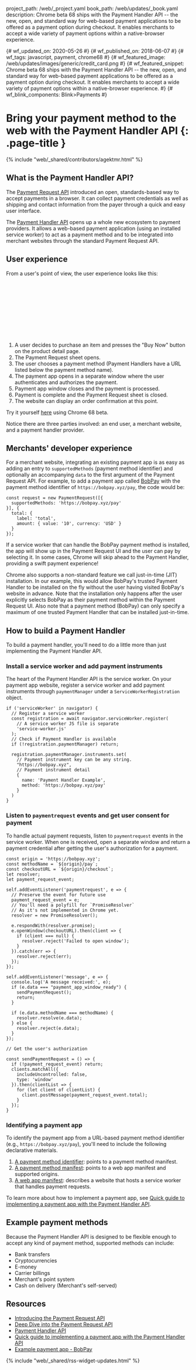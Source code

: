 project_path: /web/_project.yaml
book_path: /web/updates/_book.yaml
description: Chrome beta 68 ships with the Payment Handler API -- the new, open, and standard way for web-based payment applications to be offered as a payment option during checkout. It enables merchants to accept a wide variety of payment options within a native-browser experience.

{# wf_updated_on: 2020-05-26 #}
{# wf_published_on: 2018-06-07 #}
{# wf_tags: javascript, payment, chrome68 #}
{# wf_featured_image: /web/updates/images/generic/credit_card.png #}
{# wf_featured_snippet: Chrome beta 68 ships with the Payment Handler API -- the new, open, and standard way for web-based payment applications to be offered as a payment option during checkout. It enables merchants to accept a wide variety of payment options within a native-browser experience. #}
{# wf_blink_components: Blink>Payments #}

# Bring your payment method to the web with the Payment Handler API {: .page-title }

{% include "web/_shared/contributors/agektmr.html" %}

## What is the Payment Handler API?

The [Payment Request API](https://www.w3.org/TR/payment-request/) introduced an
open, standards-based way to accept payments in a browser. It can collect
payment credentials as well as shipping and contact information from the payer
through a quick and easy user interface.

The [Payment Handler API](https://www.w3.org/TR/payment-handler/) opens up a
whole new ecosystem to payment providers. It allows a web-based payment
application (using an installed service worker) to act as a payment method and
to be integrated into merchant websites through the standard Payment Request
API.

## User experience

From a user's point of view, the user experience looks like this:

<div class="video-wrapper-full-width">
  <iframe class="devsite-embedded-youtube-video" data-video-id="IK_SlT6zm4I"
          data-autohide="1" data-showinfo="0" frameborder="0" allowfullscreen>
  </iframe>
</div>

1. A user decides to purchase an item and presses the "Buy Now" button on the
   product detail page.
1. The Payment Request sheet opens.
1. The user chooses a payment method (Payment Handlers have a URL listed below
   the payment method name).
1. The payment app opens in a separate window where the user authenticates and
   authorizes the payment.
1. Payment app window closes and the payment is processed.
1. Payment is complete and the Payment Request sheet is closed.
1. The website can display an order confirmation at this point.

Try it yourself [here](https://rsolomakhin.github.io/pr/bob/)
using Chrome 68 beta.

Notice there are three parties involved: an end user, a merchant website, and a
payment handler provider.

## Merchants' developer experience

For a merchant website, integrating an existing payment app is as easy as adding
an entry to `supportedMethods` (payment method identifier) and optionally an
accompanying `data` to the first argument of the Payment Request API. For example,
to add a payment app called [BobPay](https://bobpay.xyz/) with the payment
method identifier of `https://bobpay.xyz/pay`, the code would be:

```
const request = new PaymentRequest([{
  supportedMethods: 'https://bobpay.xyz/pay'
}], {
  total: {
    label: 'total',
    amount: { value: '10', currency: 'USD' }
  }
});
```

If a service worker that can handle the BobPay payment method is installed, the
app will show up in the Payment Request UI and the user can pay by selecting it.
In some cases, Chrome will skip ahead to the Payment Handler, providing a swift
payment experience!

Chrome also supports a non-standard feature we call just-in-time (JIT)
installation. In our example, this would allow BobPay's trusted  Payment Handler
to be installed on the fly without the user having visited BobPay's website in
advance. Note that the installation only happens after the user explicitly
selects BobPay as their payment method within the Payment Request UI.  Also note
that a payment method (BobPay) can only specify a maximum of one trusted Payment
Handler that can be installed just-in-time.

## How to build a Payment Handler

To build a payment handler, you'll need to do a little more than just
implementing the Payment Handler API.

### Install a service worker and add payment instruments

The heart of the Payment Handler API is the service worker. On your payment app
website, register a service worker and add payment instruments through
`paymentManager` under a `ServiceWorkerRegistration` object.

```
if ('serviceWorker' in navigator) {
  // Register a service worker
  const registration = await navigator.serviceWorker.register(
    // A service worker JS file is separate
    'service-worker.js'
  );
  // Check if Payment Handler is available
  if (!registration.paymentManager) return;

  registration.paymentManager.instruments.set(
    // Payment instrument key can be any string.
    "https://bobpay.xyz",
    // Payment instrument detail
    {
      name: 'Payment Handler Example',
      method: 'https://bobpay.xyz/pay'
    }
  )
}
```

### Listen to `paymentrequest` events and get user consent for payment

To handle actual payment requests, listen to `paymentrequest` events in the
service worker. When one is received, open a separate window and return a
payment credential after getting the user's authorization for a payment.

```
const origin = 'https://bobpay.xyz';
const methodName = `${origin}/pay`;
const checkoutURL = `${origin}/checkout`;
let resolver;
let payment_request_event;

self.addEventListener('paymentrequest', e => {
  // Preserve the event for future use
  payment_request_event = e;
  // You'll need a polyfill for `PromiseResolver`
  // As it's not implemented in Chrome yet.
  resolver = new PromiseResolver();

  e.respondWith(resolver.promise);
  e.openWindow(checkoutURL).then(client => {
    if (client === null) {
      resolver.reject('Failed to open window');
    }
  }).catch(err => {
    resolver.reject(err);
  });
});

self.addEventListener('message', e => {
  console.log('A message received:', e);
  if (e.data === "payment_app_window_ready") {
    sendPaymentRequest();
    return;
  }

  if (e.data.methodName === methodName) {
    resolver.resolve(e.data);
  } else {
    resolver.reject(e.data);
  }
});

// Get the user's authorization

const sendPaymentRequest = () => {
  if (!payment_request_event) return;
  clients.matchAll({
    includeUncontrolled: false,
    type: 'window'
  }).then(clientList => {
    for (let client of clientList) {
      client.postMessage(payment_request_event.total);
    }
  });
}
```

### Identifying a payment app

To identify the payment app from a URL-based payment method identifier (e.g.,
`https://bobpay.xyz/pay`), you'll need to include the following declarative
materials.

1. [A payment method
   identifier](https://w3c.github.io/payment-method-id/#dfn-payment-method-identifiers):
   points to a payment method manifest.
1. [A payment method manifest](https://w3c.github.io/payment-method-manifest/):
   points to a web app manifest and supported origins.
1. [A web app manifest](https://developer.mozilla.org/en-US/docs/Web/Manifest):
   describes a website that hosts a service worker that handles payment
   requests.

To learn more about how to implement a payment app, see [Quick guide to
  implementing a payment app with the Payment Handler
  API](https://docs.google.com/document/d/1wM9b3szNH4-w0tpIefjLYSGNtyjLr31Q4ARNTB52bJ0/edit?pli=1#).

## Example payment methods

Because the Payment Handler API is designed to be flexible enough to accept any
kind of payment method, supported methods can include:

* Bank transfers
* Cryptocurrencies
* E-money
* Carrier billings
* Merchant's point system
* Cash on delivery (Merchant's self-served)

## Resources

* [Introducing the Payment Request
  API](/web/fundamentals/payments/)
* [Deep Dive into the Payment Request
  API](/web/fundamentals/payments/deep-dive-into-payment-request)
* [Payment Handler API](https://w3c.github.io/payment-handler/)
* [Quick guide to implementing a payment app with the Payment Handler
  API](https://docs.google.com/document/d/1wM9b3szNH4-w0tpIefjLYSGNtyjLr31Q4ARNTB52bJ0/edit?pli=1#)
* [Example payment app - BobPay](https://bobpay.xyz/)

{% include "web/_shared/rss-widget-updates.html" %}
